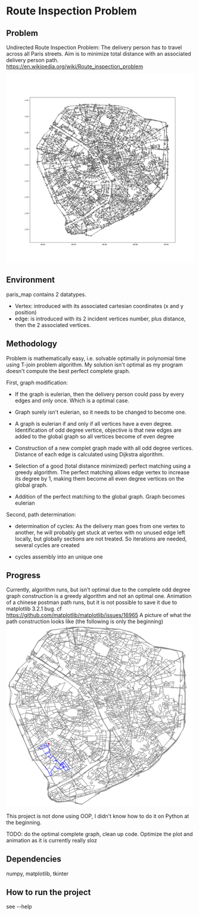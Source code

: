 Route Inspection Problem
========================

Problem
-------
Undirected Route Inspection Problem: 
The delivery person has to travel across all Paris streets.
Aim is to minimize total distance with an associated delivery person path.
https://en.wikipedia.org/wiki/Route_inspection_problem

<img src="edgesPathGraph.png" width ="1000">

Environment
-----------
paris_map contains 2 datatypes.
* Vertex: introduced with its associated cartesian coordinates (x and y position)
* edge: is introduced with its 2 incident vertices number, plus distance, then the 2 associated vertices. 

Methodology
-----------
Problem is mathematically easy, i.e. solvable optimally in polynomial time using T-join problem algorithm. 
My solution isn't optimal as my program doesn't compute the best perfect complete graph.

First, graph modification:

* If the graph is eulerian, then the delivery person could pass by every edges and only once. Which is a optimal case.

* Graph surely isn't eulerian, so it needs to be changed to become one.

* A graph is eulerian if and only if all vertices have a even degree. Identification of odd degree vertice, objective is that new edges are added to the global graph so all vertices become of even degree

* Construction of a new complet graph made with all odd degree vertices. Distance of each edge is calculated using Dijkstra algorithm.

* Selection of a good (total distance minimized) perfect matching using a greedy algorithm. The perfect matching allows edge vertex to increase its degree by 1, making them become all even degree vertices on the global graph.

* Addition of the perfect matching to the global graph. Graph becomes eulerian

Second, path determination:

* determination of cycles: As the delivery man goes from one vertex to another, he will probably get stuck at vertex with no unused edge left locally, but globally sections are not treated. So iterations are needed, several cycles are created

* cycles assembly into an unique one

Progress
--------

Currently, algorithm runs, but isn't optimal due to the complete odd degree graph construction is a greedy algorithm and not an optimal one.
Animation of a chinese postman path runs, but it is not possible to save it due to matplotlib 3.2.1 bug. cf https://github.com/matplotlib/matplotlib/issues/16965
A picture of what the path construction looks like (the following is only the beginning)
<img src="postmanPathConstruction.png" width ="500">

This project is not done using OOP, I didn't know how to do it on Python at the beginning.

TODO: do the optimal complete graph, clean up code. Optimize the plot and animation as it is currently really sloz

Dependencies
------------

numpy, matplotlib, tkinter

How to run the project
---------------

see --help



